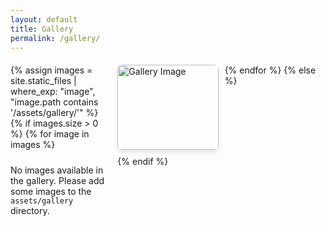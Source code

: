 ```yaml
---
layout: default
title: Gallery
permalink: /gallery/
---
```


<div class="gallery-container">
  {% assign images = site.static_files | where_exp: "image", "image.path contains '/assets/gallery/'" %}
  {% if images.size > 0 %}
    {% for image in images %}
    <div class="gallery-item">
      <a href="{{ image.path }}" data-lightbox="gallery" data-title="Gallery Image">
        <img src="{{ image.path }}" alt="Gallery Image" loading="lazy">
      </a>
    </div>
    {% endfor %}
  {% else %}
    <p>No images available in the gallery. Please add some images to the <code>assets/gallery</code> directory.</p>
  {% endif %}
</div>

<!-- Add Lightbox CSS -->
<link href="https://cdnjs.cloudflare.com/ajax/libs/lightbox2/2.11.3/css/lightbox.min.css" rel="stylesheet">

<!-- Add Lightbox JS -->
<script src="https://cdnjs.cloudflare.com/ajax/libs/lightbox2/2.11.3/js/lightbox.min.js"></script>

<style>
  .gallery-container {
    display: grid;
    grid-template-columns: repeat(auto-fit, minmax(150px, 1fr));
    gap: 10px;
    margin-top: 20px;
  }
  .gallery-item img {
    width: 100%;
    height: auto;
    border-radius: 8px;
    box-shadow: 0 4px 6px rgba(0, 0, 0, 0.1);
    transition: transform 0.3s ease;
  }
  .gallery-item img:hover {
    transform: scale(1.05);
  }
</style>
